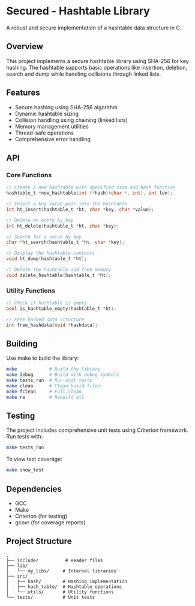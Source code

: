 # Secured - Hashtable Library

A robust and secure implementation of a hashtable data structure in C.

## Overview

This project implements a secure hashtable library using SHA-256 for key hashing. The hashtable supports basic operations like insertion, deletion, search and dump while handling collisions through linked lists.

## Features

- Secure hashing using SHA-256 algorithm
- Dynamic hashtable sizing
- Collision handling using chaining (linked lists)
- Memory management utilities
- Thread-safe operations
- Comprehensive error handling

## API

### Core Functions

```c
// Create a new hashtable with specified size and hash function
hashtable_t *new_hashtable(int (*hash)(char *, int), int len);

// Insert a key-value pair into the hashtable
int ht_insert(hashtable_t *ht, char *key, char *value);

// Delete an entry by key
int ht_delete(hashtable_t *ht, char *key);

// Search for a value by key
char *ht_search(hashtable_t *ht, char *key);

// Display the hashtable contents
void ht_dump(hashtable_t *ht);

// Delete the hashtable and free memory
void delete_hashtable(hashtable_t *ht);
```

### Utility Functions

```c
// Check if hashtable is empty
bool is_hashtable_empty(hashtable_t *ht);

// Free hashed data structure
int free_hashdata(void *hashdata);
```

## Building

Use make to build the library:

```bash
make            # Build the library
make debug      # Build with debug symbols
make tests_run  # Run unit tests
make clean      # Clean build files
make fclean     # Full clean
make re         # Rebuild all
```

## Testing

The project includes comprehensive unit tests using Criterion framework. Run tests with:

```bash
make tests_run
```

To view test coverage:

```bash
make show_test
```

## Dependencies

- GCC
- Make
- Criterion (for testing)
- gcovr (for coverage reports)

## Project Structure

```
.
├── include/          # Header files
├── lib/             
│   └── my_libs/     # Internal libraries
├── src/             
│   ├── hash/        # Hashing implementation
│   ├── hash_table/  # Hashtable operations
│   └── utils/       # Utility functions
└── tests/           # Unit tests
```
